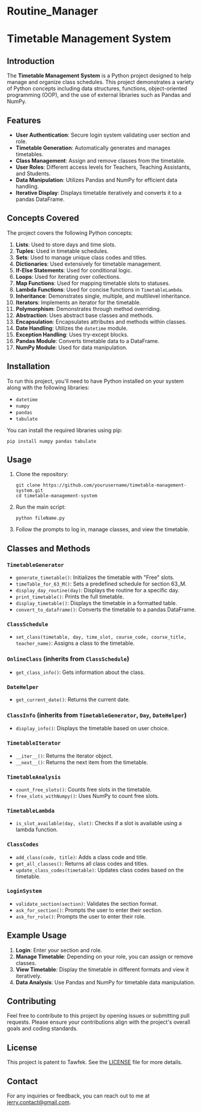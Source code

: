# Routine_Manager
<!DOCTYPE html>
<html lang="en">
<head>
    <meta charset="UTF-8">
    <meta name="viewport" content="width=device-width, initial-scale=1.0">
    <title>Timetable Management System</title>
</head>
<body>
    <h1>Timetable Management System</h1>
    <h2>Introduction</h2>
    <p>The <strong>Timetable Management System</strong> is a Python project designed to help manage and organize class schedules. This project demonstrates a variety of Python concepts including data structures, functions, object-oriented programming (OOP), and the use of external libraries such as Pandas and NumPy.</p>
    <h2>Features</h2>
    <ul>
        <li><strong>User Authentication</strong>: Secure login system validating user section and role.</li>
        <li><strong>Timetable Generation</strong>: Automatically generates and manages timetables.</li>
        <li><strong>Class Management</strong>: Assign and remove classes from the timetable.</li>
        <li><strong>User Roles</strong>: Different access levels for Teachers, Teaching Assistants, and Students.</li>
        <li><strong>Data Manipulation</strong>: Utilizes Pandas and NumPy for efficient data handling.</li>
        <li><strong>Iterative Display</strong>: Displays timetable iteratively and converts it to a pandas DataFrame.</li>
    </ul>
    <h2>Concepts Covered</h2>
    <p>The project covers the following Python concepts:</p>
    <ol>
        <li><strong>Lists</strong>: Used to store days and time slots.</li>
        <li><strong>Tuples</strong>: Used in timetable schedules.</li>
        <li><strong>Sets</strong>: Used to manage unique class codes and titles.</li>
        <li><strong>Dictionaries</strong>: Used extensively for timetable management.</li>
        <li><strong>If-Else Statements</strong>: Used for conditional logic.</li>
        <li><strong>Loops</strong>: Used for iterating over collections.</li>
        <li><strong>Map Functions</strong>: Used for mapping timetable slots to statuses.</li>
        <li><strong>Lambda Functions</strong>: Used for concise functions in <code>TimetableLambda</code>.</li>
        <li><strong>Inheritance</strong>: Demonstrates single, multiple, and multilevel inheritance.</li>
        <li><strong>Iterators</strong>: Implements an iterator for the timetable.</li>
        <li><strong>Polymorphism</strong>: Demonstrates through method overriding.</li>
        <li><strong>Abstraction</strong>: Uses abstract base classes and methods.</li>
        <li><strong>Encapsulation</strong>: Encapsulates attributes and methods within classes.</li>
        <li><strong>Date Handling</strong>: Utilizes the <code>datetime</code> module.</li>
        <li><strong>Exception Handling</strong>: Uses try-except blocks.</li>
        <li><strong>Pandas Module</strong>: Converts timetable data to a DataFrame.</li>
        <li><strong>NumPy Module</strong>: Used for data manipulation.</li>
    </ol>
    <h2>Installation</h2>
    <p>To run this project, you'll need to have Python installed on your system along with the following libraries:</p>
    <ul>
        <li><code>datetime</code></li>
        <li><code>numpy</code></li>
        <li><code>pandas</code></li>
        <li><code>tabulate</code></li>
    </ul>
    <p>You can install the required libraries using pip:</p>
    <pre><code>pip install numpy pandas tabulate</code></pre>
    <h2>Usage</h2>
    <ol>
        <li>Clone the repository:</li>
        <pre><code>git clone https://github.com/yourusername/timetable-management-system.git
cd timetable-management-system</code></pre>
        <li>Run the main script:</li>
        <pre><code>python fileName.py</code></pre>
        <li>Follow the prompts to log in, manage classes, and view the timetable.</li>
    </ol>
    <h2>Classes and Methods</h2>
    <h3><code>TimetableGenerator</code></h3>
    <ul>
        <li><code>generate_timetable()</code>: Initializes the timetable with "Free" slots.</li>
        <li><code>timeTable_for_63_M()</code>: Sets a predefined schedule for section 63_M.</li>
        <li><code>display_day_routine(day)</code>: Displays the routine for a specific day.</li>
        <li><code>print_timetable()</code>: Prints the full timetable.</li>
        <li><code>display_timetable()</code>: Displays the timetable in a formatted table.</li>
        <li><code>convert_to_dataframe()</code>: Converts the timetable to a pandas DataFrame.</li>
    </ul>
    <h3><code>ClassSchedule</code></h3>
    <ul>
        <li><code>set_class(timetable, day, time_slot, course_code, course_title, teacher_name)</code>: Assigns a class to the timetable.</li>
    </ul>
    <h3><code>OnlineClass</code> (inherits from <code>ClassSchedule</code>)</h3>
    <ul>
        <li><code>get_class_info()</code>: Gets information about the class.</li>
    </ul>
    <h3><code>DateHelper</code></h3>
    <ul>
        <li><code>get_current_date()</code>: Returns the current date.</li>
    </ul>
    <h3><code>ClassInfo</code> (inherits from <code>TimetableGenerator</code>, <code>Day</code>, <code>DateHelper</code>)</h3>
    <ul>
        <li><code>display_info()</code>: Displays the timetable based on user choice.</li>
    </ul>
    <h3><code>TimetableIterator</code></h3>
    <ul>
        <li><code>__iter__()</code>: Returns the iterator object.</li>
        <li><code>__next__()</code>: Returns the next item from the timetable.</li>
    </ul>
    <h3><code>TimetableAnalysis</code></h3>
    <ul>
        <li><code>count_free_slots()</code>: Counts free slots in the timetable.</li>
        <li><code>free_slots_withNumpy()</code>: Uses NumPy to count free slots.</li>
    </ul>
    <h3><code>TimetableLambda</code></h3>
    <ul>
        <li><code>is_slot_available(day, slot)</code>: Checks if a slot is available using a lambda function.</li>
    </ul>
    <h3><code>ClassCodes</code></h3>
    <ul>
        <li><code>add_class(code, title)</code>: Adds a class code and title.</li>
        <li><code>get_all_classes()</code>: Returns all class codes and titles.</li>
        <li><code>update_class_codes(timetable)</code>: Updates class codes based on the timetable.</li>
    </ul>
    <h3><code>LoginSystem</code></h3>
    <ul>
        <li><code>validate_section(section)</code>: Validates the section format.</li>
        <li><code>ask_for_section()</code>: Prompts the user to enter their section.</li>
        <li><code>ask_for_role()</code>: Prompts the user to enter their role.</li>
    </ul>
    <h2>Example Usage</h2>
    <ol>
        <li><strong>Login</strong>: Enter your section and role.</li>
        <li><strong>Manage Timetable</strong>: Depending on your role, you can assign or remove classes.</li>
        <li><strong>View Timetable</strong>: Display the timetable in different formats and view it iteratively.</li>
        <li><strong>Data Analysis</strong>: Use Pandas and NumPy for timetable data manipulation.</li>
    </ol>
    <h2>Contributing</h2>
    <p>Feel free to contribute to this project by opening issues or submitting pull requests. Please ensure your contributions align with the project's overall goals and coding standards.</p>
    <h2>License</h2>
    <p>This project is patent to Tawfek. See the <a href="LICENSE">LICENSE</a> file for more details.</p>
    <h2>Contact</h2>
    <p>For any inquiries or feedback, you can reach out to me at <a href="mailto:your.email@example.com">jerry.contact@gmail.com</a>.</p>
</body>
</html>
